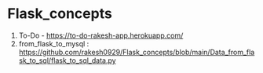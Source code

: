 # Flask_concepts

1. To-Do - https://to-do-rakesh-app.herokuapp.com/
2. from_flask_to_mysql : https://github.com/rakesh0929/Flask_concepts/blob/main/Data_from_flask_to_sql/flask_to_sql_data.py
